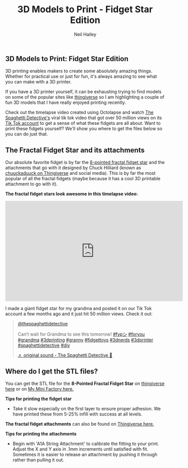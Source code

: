 ﻿---
title: 3D Models to Print - Fidget Star Edition
author: Neil Hailey
author_url: https://www.linkedin.com/in/neilhailey
tags: ['community' , 'how-to']
---

## 3D Models to Print: Fidget Star Edition 

3D printing enables makers to create some absolutely amazing things. Whether for practical use or just for fun, it's always amazing to see what you can make with a 3D printer.

If you have a 3D printer yourself, it can be exhausting trying to find models on some of the popular sites like [thingiverse](https://thingiverse.com) so I am highlighting a couple of fun 3D models that I have really enjoyed printing recently. 

Check out the timelapse video created using Octolapse and watch [The Spaghetti Detective's](https://thespaghettidetective.com?utm_source=blog&utm_medium=3d_models&utm_campaign=test_1) viral tik tok video that got over 50 million views on its [Tik Tok account](https://www.tiktok.com/@thespaghettidetective) to get a sense of what these fidgets are all about.  Want to print these fidgets yourself? We'll show you where to get the files below so you can do just that. 

## The Fractal Fidget Star and its attachments
Our absolute favorite fidget is by far the [8-pointed fractal fidget star](https://www.thingiverse.com/thing:4802126) and the attachments that go with it designed by Chuck Hilliard (known as [chuuckaduuck on Thingiverse](https://www.thingiverse.com/chuuckaduuck/designs) and social media). This is by far the most popular of all the fractal fidgets (maybe because it has a cool 3D printable attachment to go with it).

**The fractal fidget stars look awesome in this timelapse video:**

<div className="videoWrapper">
  <iframe width="560" height="315" src="https://www.youtube.com/embed/oR3XKhKiYs0" title="YouTube video player" frameBorder="0" allow="accelerometer; autoplay; clipboard-write; encrypted-media; gyroscope; picture-in-picture" allowFullScreen></iframe>
</div>

I  made a giant fidget star for my grandma and posted it on our Tik Tok account a few months ago and it just hit 50 million views. Check it out: 

<blockquote className="tiktok-embed" cite="https://www.tiktok.com/@thespaghettidetective/video/6977907559206243589" data-video-id={6977907559206243589} style={{maxWidth: '605px', minWidth: '325px'}}> <section> <a target="_blank" title="@thespaghettidetective" href="https://www.tiktok.com/@thespaghettidetective">@thespaghettidetective</a> <p>Can’t wait for Grandma to see this tomorrow! <a title="fypシ" target="_blank" href="https://www.tiktok.com/tag/fyp%E3%82%B7">#fypシ</a> <a title="foryou" target="_blank" href="https://www.tiktok.com/tag/foryou">#foryou</a> <a title="grandma" target="_blank" href="https://www.tiktok.com/tag/grandma">#grandma</a> <a title="3dprinting" target="_blank" href="https://www.tiktok.com/tag/3dprinting">#3dprinting</a> <a title="granny" target="_blank" href="https://www.tiktok.com/tag/granny">#granny</a> <a title="fidgettoys" target="_blank" href="https://www.tiktok.com/tag/fidgettoys">#fidgettoys</a> <a title="3dnerds" target="_blank" href="https://www.tiktok.com/tag/3dnerds">#3dnerds</a> <a title="3dprinter" target="_blank" href="https://www.tiktok.com/tag/3dprinter">#3dprinter</a> <a title="spaghettidetective" target="_blank" href="https://www.tiktok.com/tag/spaghettidetective">#spaghettidetective</a> <a title="diy" target="_blank" href="https://www.tiktok.com/tag/diy">#diy</a></p> <a target="_blank" title="♬ original sound - The Spaghetti Detective 🍝" href="https://www.tiktok.com/music/original-sound-6977907391228693254">♬ original sound - The Spaghetti Detective 🍝</a> </section> </blockquote>

## Where do I get the STL files?
You can get the STL file for the  **8-Pointed Fractal Fidget Star** on [thingiverse here](https://www.thingiverse.com/thing:4802126) or on [My Mini Factory here.](https://www.myminifactory.com/object/3d-print-fidget-star-162128)

**Tips for printing the fidget star** 

 - Take it slow especially on the first layer to ensure proper adhesion. We have printed these from 5-25% infill with success at all levels.

**The fractal fidget attachments** can also be found on [Thingiverse here.](https://www.thingiverse.com/thing:4885047) 

**Tips for printing the attachments** 
 - Begin with 'A1A String Attachment' to calibrate the fitting to your print. Adjust the X and Y axis in .1mm increments until satisfied with fit. Sometimes it is easier to release an attachment by pushing it through rather than pulling it out.

